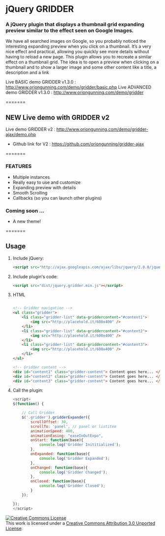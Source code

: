 # jQuery GRIDDER

### A jQuery plugin that displays a thumbnail grid expanding preview similar to the effect seen on Google Images.

We have all searched images on Google, so you probably noticed the interesting expanding preview when you click on a thumbnail. It’s a very nice effect and practical, allowing you quickly see more details without having to reload a new page. This plugin allows you to recreate a similar effect on a thumbnail grid. The idea is to open a preview when clicking on a thumbnail and to show a larger image and some other content like a title, a description and a link

Live BASIC demo GRIDDER v1.3.0 : http://www.oriongunning.com/demo/gridder/basic.php
Live ADVANCED demo GRIDDER v1.3.0 : http://www.oriongunning.com/demo/gridder

=======

## NEW Live demo with GRIDDER v2 

Live demo GRIDDER v2 : http://www.oriongunning.com/demo/gridder-ajax/demo.php
- Github link for V2 : https://github.com/oriongunning/gridder-ajax
 
=======

### FEATURES
- Multiple instances
- Really easy to use and customize
- Expanding preview with details
- Smooth Scrolling
- Callbacks (so you can launch other plugins)

### Coming soon ...
- A new theme!

=======

## Usage

1. Include jQuery:

	```html
	<script src="http://ajax.googleapis.com/ajax/libs/jquery/2.0.0/jquery.min.js"></script>
	```

2. Include plugin's code:

	```html
	<script src="dist/jquery.gridder.min.js"></script>
	```

3. HTML

	```html
    
    <!-- Gridder navigation -->
	<ul class="gridder">
        <li class="gridder-list" data-griddercontent="#content1">
            <img src="http://placehold.it/600x400" />
        </li>
        <li class="gridder-list" data-griddercontent="#content2">
            <img src="http://placehold.it/600x400" />
        </li>
        <li class="gridder-list" data-griddercontent="#content3">
            <img src="http://placehold.it/600x400" />
        </li>
    </ul>

    <!-- Gridder content -->
    <div id="content1" class="gridder-content"> Content goes here... </div>
    <div id="content2" class="gridder-content"> Content goes here... </div>
    <div id="content3" class="gridder-content"> Content goes here... </div>
    
	```

3. Call the plugin:

    ```javascript
    <script>
    $(function() {

        // Call Gridder
        $('.gridder').gridderExpander({
            scrollOffset: 30,
            scrollTo: 'panel', // panel or listitem
            animationSpeed: 400,
            animationEasing: "easeInOutExpo",
            onStart: function(base){
                console.log('Gridder Inititialized');
            },
            onExpanded: function(base){
                console.log('Gridder Expanded');
            },
            onChanged: function(base){
                console.log('Gridder Changed');
            },
            onClosed: function(base){
                console.log('Gridder Closed');
            }
        });

    });
    </script>
    ```

<a rel="license" href="http://creativecommons.org/licenses/by/3.0/"><img alt="Creative Commons License" style="border-width:0" src="http://i.creativecommons.org/l/by/3.0/88x31.png" /></a><br />This work is licensed under a <a rel="license" href="http://creativecommons.org/licenses/by/3.0/">Creative Commons Attribution 3.0 Unported License</a>.


